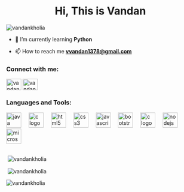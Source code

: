 <h1 align="center">Hi, This is Vandan</h1>
<p align="left"> <img src="https://komarev.com/ghpvc/?username=vandankholia&label=Profile%20views&color=0e75b6&style=flat" alt="vandankholia" /> </p>

- 🌱 I’m currently learning **Python**

- 📫 How to reach me **vvandan1378@gmail.com**

<h3 align="left">Connect with me:</h3>
<p align="left">
<a href="https://linkedin.com/in/vandan kholia" target="blank"><img align="center" src="https://raw.githubusercontent.com/rahuldkjain/github-profile-readme-generator/master/src/images/icons/Social/linked-in-alt.svg" alt="vandan kholia" height="30" width="40" /></a>
<a href="https://instagram.com/vandankholia" target="blank"><img align="center" src="https://raw.githubusercontent.com/rahuldkjain/github-profile-readme-generator/master/src/images/icons/Social/instagram.svg" alt="vandankholia" height="30" width="40" /></a>
</p>

<h3 align="left">Languages and Tools:</h3>
<div align="left">
  <img src="https://cdn.jsdelivr.net/gh/devicons/devicon/icons/java/java-original.svg" height="40" alt="java logo"  />
   <img width="12" />
  <img src="https://cdn.jsdelivr.net/gh/devicons/devicon/icons/c/c-original.svg" height="40" alt="c logo"  />
  <img width="12" />
  <img src="https://cdn.jsdelivr.net/gh/devicons/devicon/icons/html5/html5-original.svg" height="40" alt="html5 logo"  />
  <img width="12" />
  <img src="https://cdn.jsdelivr.net/gh/devicons/devicon/icons/css3/css3-original.svg" height="40" alt="css3 logo"  />
    <img width="12" />
  <img src="https://cdn.jsdelivr.net/gh/devicons/devicon/icons/javascript/javascript-original.svg" height="40" alt="javascript logo"  />
  <img width="12" />
  <img src="https://cdn.jsdelivr.net/gh/devicons/devicon/icons/bootstrap/bootstrap-original.svg" height="40" alt="bootstrap logo"  />
  <img width="12" />
  <img src="https://cdn.jsdelivr.net/gh/devicons/devicon/icons/c/c-original.svg" height="40" alt="c logo"  />
  <img width="12" />
  <img src="https://cdn.jsdelivr.net/gh/devicons/devicon/icons/nodejs/nodejs-original.svg" height="40" alt="nodejs logo"  />
  <img width="12" />
  <img src="https://cdn.jsdelivr.net/gh/devicons/devicon/icons/microsoftsqlserver/microsoftsqlserver-plain.svg" height="40" alt="microsoftsqlserver logo"  />
</div>
<br>
<p>&nbsp;<img align="center" src="https://github-readme-stats.vercel.app/api/top-langs?username=vandankholia&show_icons=true&locale=en&layout=compact" alt="vandankholia" /></p>

<p>&nbsp;<img align="center" src="https://github-readme-stats.vercel.app/api?username=vandankholia&show_icons=true&locale=en" alt="vandankholia" /></p>

<p><img align="center" src="https://github-readme-streak-stats.herokuapp.com/?user=vandankholia&" alt="vandankholia" /></p>

